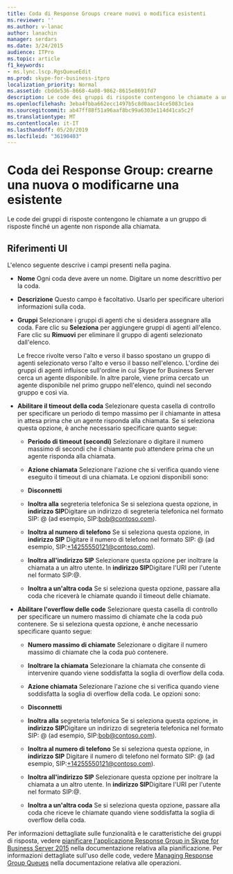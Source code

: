 ```yaml
---
title: Coda di Response Groups creare nuovi o modifica esistenti
ms.reviewer: ''
ms.author: v-lanac
author: lanachin
manager: serdars
ms.date: 3/24/2015
audience: ITPro
ms.topic: article
f1_keywords:
- ms.lync.lscp.RgsQueueEdit
ms.prod: skype-for-business-itpro
localization_priority: Normal
ms.assetid: cbdde536-8668-4a08-9862-8615e8691fd7
description: Le code dei gruppi di risposte contengono le chiamate a un gruppo di risposte finché un agente non risponde alla chiamata.
ms.openlocfilehash: 3eba4fbba662ecc1497b5c8d0aac14ce5083c1ea
ms.sourcegitcommit: ab47ff88f51a96aaf8bc99a6303e114d41ca5c2f
ms.translationtype: MT
ms.contentlocale: it-IT
ms.lasthandoff: 05/20/2019
ms.locfileid: "36190403"
---
```

# <a name="response-groups-queue-create-new-or-edit-existing"></a>Coda dei Response Group: crearne una nuova o modificarne una esistente

Le code dei gruppi di risposte contengono le chiamate a un gruppo di risposte finché un agente non risponde alla chiamata.

## <a name="ui-reference"></a>Riferimenti UI

L'elenco seguente descrive i campi presenti nella pagina.

- **Nome** Ogni coda deve avere un nome. Digitare un nome descrittivo per la coda.

- **Descrizione** Questo campo è facoltativo. Usarlo per specificare ulteriori informazioni sulla coda.

- **Gruppi** Selezionare i gruppi di agenti che si desidera assegnare alla coda. Fare clic su **Seleziona** per aggiungere gruppi di agenti all'elenco. Fare clic su **Rimuovi** per eliminare il gruppo di agenti selezionato dall'elenco.

    Le frecce rivolte verso l'alto e verso il basso spostano un gruppo di agenti selezionato verso l'alto e verso il basso nell'elenco. L'ordine dei gruppi di agenti influisce sull'ordine in cui Skype for Business Server cerca un agente disponibile. In altre parole, viene prima cercato un agente disponibile nel primo gruppo nell'elenco, quindi nel secondo gruppo e così via.

- **Abilitare il timeout della coda** Selezionare questa casella di controllo per specificare un periodo di tempo massimo per il chiamante in attesa in attesa prima che un agente risponda alla chiamata. Se si seleziona questa opzione, è anche necessario specificare quanto segue:

  - **Periodo di timeout (secondi)** Selezionare o digitare il numero massimo di secondi che il chiamante può attendere prima che un agente risponda alla chiamata.

  - **Azione chiamata** Selezionare l'azione che si verifica quando viene eseguito il timeout di una chiamata. Le opzioni disponibili sono:

  - **Disconnetti**

  - **Inoltra alla** segreteria telefonica Se si seleziona questa opzione, in **indirizzo SIP**Digitare un indirizzo di segreteria telefonica nel formato SIP:<username> @ <domainname> (ad esempio, SIP:bob@contoso.com).

  - **Inoltra al numero di telefono** Se si seleziona questa opzione, in **indirizzo SIP** Digitare il numero di telefono nel formato SIP:<number> @ <domainname> (ad esempio, SIP:+14255550121@contoso.com).

  - **Inoltra all'indirizzo SIP** Selezionare questa opzione per inoltrare la chiamata a un altro utente. In **indirizzo SIP**Digitare l'URI per l'utente nel formato SIP:<username>@<domainname>.

  - **Inoltra a un'altra coda** Se si seleziona questa opzione, passare alla coda che riceverà le chiamate quando il timeout delle chiamate.

- **Abilitare l'overflow delle code** Selezionare questa casella di controllo per specificare un numero massimo di chiamate che la coda può contenere. Se si seleziona questa opzione, è anche necessario specificare quanto segue:

  - **Numero massimo di chiamate** Selezionare o digitare il numero massimo di chiamate che la coda può contenere.

  - **Inoltrare la chiamata** Selezionare la chiamata che consente di intervenire quando viene soddisfatta la soglia di overflow della coda.

  - **Azione chiamata** Selezionare l'azione che si verifica quando viene soddisfatta la soglia di overflow della coda. Le opzioni sono:

  - **Disconnetti**

  - **Inoltra alla** segreteria telefonica Se si seleziona questa opzione, in **indirizzo SIP**Digitare un indirizzo di segreteria telefonica nel formato SIP:<username> @ <domainname> (ad esempio, SIP:bob@contoso.com).

  - **Inoltra al numero di telefono** Se si seleziona questa opzione, in **indirizzo SIP** Digitare il numero di telefono nel formato SIP:<number> @ <domainname> (ad esempio, SIP:+14255550121@contoso.com).

  - **Inoltra all'indirizzo SIP** Selezionare questa opzione per inoltrare la chiamata a un altro utente. In **indirizzo SIP**Digitare l'URI per l'utente nel formato SIP:<username>@<domainname>.

  - **Inoltra a un'altra coda** Se si seleziona questa opzione, passare alla coda che riceve le chiamate quando viene soddisfatta la soglia di overflow della coda.

Per informazioni dettagliate sulle funzionalità e le caratteristiche dei gruppi di risposta, vedere [pianificare l'applicazione Response Group in Skype for Business Server 2015](../../plan-your-deployment/enterprise-voice-solution/response-group.md) nella documentazione relativa alla pianificazione. Per informazioni dettagliate sull'uso delle code, vedere [Managing Response Group Queues](https://technet.microsoft.com/library/1e91720c-ab67-4dfb-b30c-0ef2a8012310.aspx) nella documentazione relativa alle operazioni.


